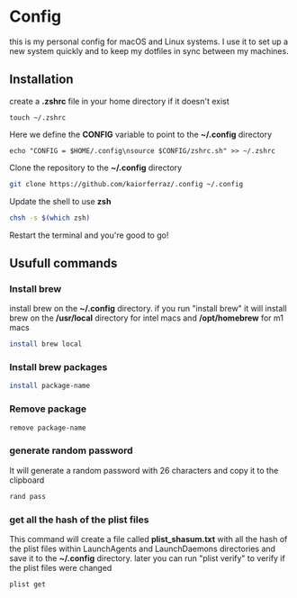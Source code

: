# Config

this is my personal config for macOS and Linux systems. I use it to set up a new system quickly and to keep my dotfiles in sync between my machines.

## Installation

create a <b>.zshrc</b> file in your home directory if it doesn't exist

```shell
touch ~/.zshrc
```

Here we define the <b>CONFIG</b> variable to point to the <b>~/.config</b> directory

```shell
echo "CONFIG = $HOME/.config\nsource $CONFIG/zshrc.sh" >> ~/.zshrc
```

Clone the repository to the <b>~/.config</b> directory

```bash
git clone https://github.com/kaiorferraz/.config ~/.config
```

Update the shell to use <b>zsh</b>

```bash
chsh -s $(which zsh)
```

Restart the terminal and you're good to go!

## Usufull commands

### Install brew

install brew on the <b>~/.config</b> directory. if you run "install brew" it will install brew on the <b>/usr/local</b> directory for intel macs and <b>/opt/homebrew</b> for m1 macs

```bash
install brew local
```

### Install brew packages

```bash
install package-name
```

### Remove package

```bash
remove package-name
```

### generate random password

It will generate a random password with 26 characters and copy it to the clipboard

```bash
rand pass
```

### get all the hash of the plist files

This command will create a file called <b>plist_shasum.txt</b> with all the hash of the plist files within LaunchAgents and LaunchDaemons directories and save it to the <b>~/.config</b> directory. later you can run "plist verify" to verify if the plist files were changed

```bash
plist get
```
